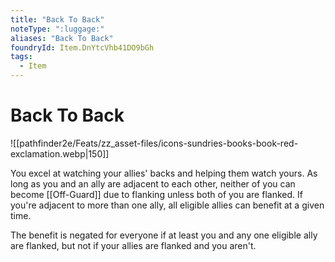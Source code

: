 ```yaml
---
title: "Back To Back"
noteType: ":luggage:"
aliases: "Back To Back"
foundryId: Item.DnYtcVhb41DO9bGh
tags:
  - Item
---
```


# Back To Back
![[pathfinder2e/Feats/zz_asset-files/icons-sundries-books-book-red-exclamation.webp|150]]

You excel at watching your allies' backs and helping them watch yours. As long as you and an ally are adjacent to each other, neither of you can become [[Off-Guard]] due to flanking unless both of you are flanked. If you're adjacent to more than one ally, all eligible allies can benefit at a given time.

The benefit is negated for everyone if at least you and any one eligible ally are flanked, but not if your allies are flanked and you aren't.
